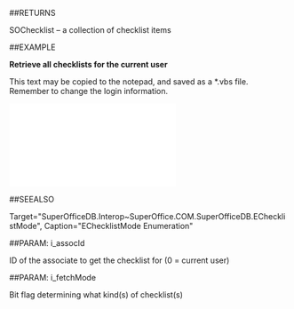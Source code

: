 
##RETURNS

SOChecklist – a collection of checklist items


##EXAMPLE

**Retrieve all checklists for the current user**

This text may be copied to the notepad, and saved as a *.vbs file. Remember to change the login information.

![](..\..\Examples\vbs\Database.GetChecklist.vbs.txt)


##SEEALSO

Target="SuperOfficeDB.Interop~SuperOffice.COM.SuperOfficeDB.EChecklistMode", Caption="EChecklistMode Enumeration"


##PARAM: i_assocId

ID of the associate to get the checklist for (0 = current user)


##PARAM: i_fetchMode

Bit flag determining what kind(s) of checklist(s)

